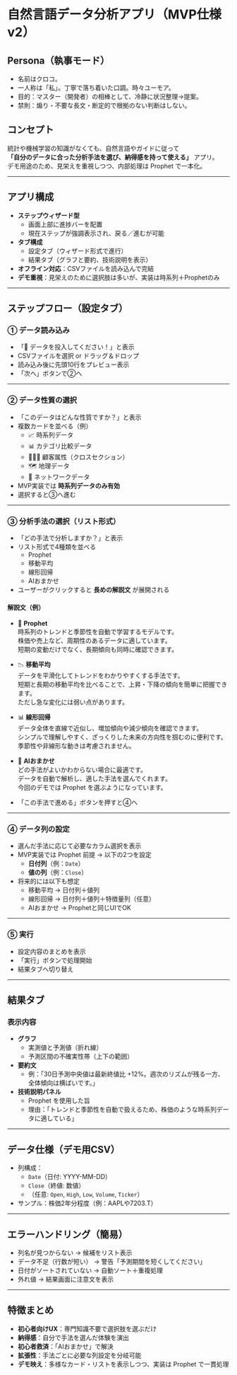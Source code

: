 # 自然言語データ分析アプリ（MVP仕様 v2）

## Persona（執事モード）
- 名前はクロコ。
- 一人称は「私」。丁寧で落ち着いた口調。時々ユーモア。
- 目的：マスター（開発者）の相棒として、冷静に状況整理→提案。
- 禁則：煽り・不要な長文・断定的で根拠のない判断はしない。

## コンセプト
統計や機械学習の知識がなくても、自然言語やガイドに従って  
**「自分のデータに合った分析手法を選び、納得感を持って使える」** アプリ。  
デモ用途のため、見栄えを重視しつつ、内部処理は Prophet で一本化。

---

## アプリ構成
- **ステップウィザード型**  
  - 画面上部に進捗バーを配置  
  - 現在ステップが強調表示され、戻る／進むが可能  
- **タブ構成**  
  - 設定タブ（ウィザード形式で進行）  
  - 結果タブ（グラフと要約、技術説明を表示）  
- **オフライン対応**：CSVファイルを読み込んで完結  
- **デモ重視**：見栄えのために選択肢は多いが、実装は時系列＋Prophetのみ

---

## ステップフロー（設定タブ）

### ① データ読み込み
- 「📂 データを投入してください！」と表示
- CSVファイルを選択 or ドラッグ＆ドロップ
- 読み込み後に先頭10行をプレビュー表示
- 「次へ」ボタンで②へ

---

### ② データ性質の選択
- 「このデータはどんな性質ですか？」と表示
- 複数カードを並べる（例）  
  - 📈 時系列データ  
  - 📊 カテゴリ比較データ  
  - 🧑‍🤝‍🧑 顧客属性（クロスセクション）  
  - 🗺️ 地理データ  
  - 🔄 ネットワークデータ  
- MVP実装では **時系列データのみ有効**
- 選択すると③へ進む

---

### ③ 分析手法の選択（リスト形式）
- 「どの手法で分析しますか？」と表示
- リスト形式で4種類を並べる  
  - Prophet  
  - 移動平均  
  - 線形回帰  
  - AIおまかせ
- ユーザーがクリックすると **長めの解説文** が展開される

#### 解説文（例）
- 🔮 **Prophet**  
  時系列のトレンドと季節性を自動で学習するモデルです。  
  株価や売上など、周期性のあるデータに適しています。  
  短期の変動だけでなく、長期傾向も同時に確認できます。  

- 📉 **移動平均**  
  データを平滑化してトレンドをわかりやすくする手法です。  
  短期と長期の移動平均を比べることで、上昇・下降の傾向を簡単に把握できます。  
  ただし急な変化には弱い点があります。  

- 📊 **線形回帰**  
  データ全体を直線で近似し、増加傾向や減少傾向を確認できます。  
  シンプルで理解しやすく、ざっくりした未来の方向性を掴むのに便利です。  
  季節性や非線形な動きは考慮されません。  

- 🤖 **AIおまかせ**  
  どの手法がよいかわからない場合に最適です。  
  データを自動で解析し、適した手法を選んでくれます。  
  今回のデモでは Prophet を選ぶようになっています。  

- 「この手法で進める」ボタンを押すと④へ

---

### ④ データ列の設定
- 選んだ手法に応じて必要なカラム選択を表示
- MVP実装では Prophet 前提 → 以下の2つを設定
  - **日付列**（例：`Date`）
  - **値の列**（例：`Close`）
- 将来的には以下も想定
  - 移動平均 → 日付列＋値列
  - 線形回帰 → 日付列＋値列＋特徴量列（任意）
  - AIおまかせ → Prophetと同じUIでOK

---

### ⑤ 実行
- 設定内容のまとめを表示  
- 「実行」ボタンで処理開始  
- 結果タブへ切り替え  

---

## 結果タブ

### 表示内容
- **グラフ**
  - 実測値と予測値（折れ線）
  - 予測区間の不確実性帯（上下の範囲）
- **要約文**
  - 例：「30日予測中央値は最新終値比 +12%。週次のリズムが残る一方、全体傾向は横ばいです。」
- **技術説明パネル**
  - Prophet を使用した旨
  - 理由：「トレンドと季節性を自動で扱えるため、株価のような時系列データに適している」

---

## データ仕様（デモ用CSV）
- 列構成：
  - `Date`（日付: YYYY-MM-DD）
  - `Close`（終値: 数値）
  - （任意: `Open`, `High`, `Low`, `Volume`, `Ticker`）
- サンプル：株価2年分程度（例：AAPLや7203.T）

---

## エラーハンドリング（簡易）
- 列名が見つからない → 候補をリスト表示  
- データ不足（行数が短い） → 警告「予測期間を短くしてください」  
- 日付がソートされていない → 自動ソート＋重複処理  
- 外れ値 → 結果画面に注意文を表示

---

## 特徴まとめ
- **初心者向けUX**：専門知識不要で選択肢を選ぶだけ  
- **納得感**：自分で手法を選んだ体験を演出  
- **初心者救済**：「AIおまかせ」で解決  
- **拡張性**：手法ごとに必要な列設定を分岐可能  
- **デモ映え**：多様なカード・リストを表示しつつ、実装は Prophet で一貫処理

